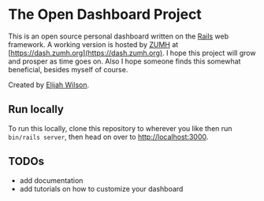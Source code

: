 # The Open Dashboard Project

This is an open source personal dashboard written on the [Rails](http://rubyonrails.org) web framework. A working version is hosted by [ZUMH](http://zumh.org) at [https://dash.zumh.org](https://dash.zumh.org). I hope this project will grow and prosper as time goes on. Also I hope someone finds this somewhat beneficial, besides myself of course.

Created by [Elijah Wilson](http://elijahwilson.me).

## Run locally

To run this locally, clone this repository to wherever you like then run `bin/rails server`, then head on over to [http://localhost:3000](http://localhost:3000).

## TODOs
- add documentation
- add tutorials on how to customize your dashboard
